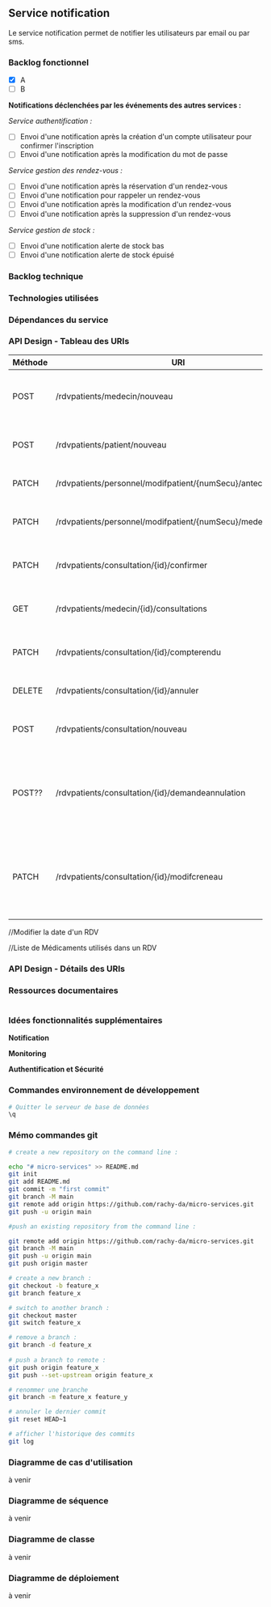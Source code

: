 
## Service notification

Le service notification permet de notifier les utilisateurs par email ou par sms.

### Backlog fonctionnel
- [x] A
- [ ] B

**Notifications déclenchées par les événements des autres services :**

_Service authentification :_
- [ ] Envoi d'une notification après la création d'un compte utilisateur pour confirmer l'inscription
- [ ] Envoi d'une notification après la modification du mot de passe

_Service gestion des rendez-vous :_
- [ ] Envoi d'une notification après la réservation d'un rendez-vous
- [ ] Envoi d'une notification pour rappeler un rendez-vous
- [ ] Envoi d'une notification après la modification d'un rendez-vous
- [ ] Envoi d'une notification après la suppression d'un rendez-vous

_Service gestion de stock :_
- [ ] Envoi d'une notification alerte de stock bas
- [ ] Envoi d'une notification alerte de stock épuisé

### Backlog technique

### Technologies utilisées

### Dépendances du service

### API Design - Tableau des URIs

| Méthode    | URI                                                                  | Description                                                                                         |
|:-----------|----------------------------------------------------------------------|-----------------------------------------------------------------------------------------------------|
| POST       | /rdvpatients/medecin/nouveau                                         | Créer un nouvel utilisateur de type médecin                                                         |
| POST       | /rdvpatients/patient/nouveau                                         | Créer un nouvel utilisateur de type patient                                                         |
| PATCH      | /rdvpatients/personnel/modifpatient/{numSecu}/antecedents            | Modifier les antécédents d'un patient                                                               |
| PATCH      | /rdvpatients/personnel/modifpatient/{numSecu}/medecintraitant        | Modifier le médecin traitant d'un patient                                                           |
| PATCH      | /rdvpatients/consultation/{id}/confirmer                             | Confirmer une consultation (notification)                                                           |
| GET        | /rdvpatients/medecin/{id}/consultations                              | Voir les consultations d'un medecin                                                                 |
| PATCH      | /rdvpatients/consultation/{id}/compterendu	                          | Modifier le compte-rendu d'une consultation                                                         |
| DELETE     | /rdvpatients/consultation/{id}/annuler	                              | Annuler une consultation (notification)                                                             |
| POST       | /rdvpatients/consultation/nouveau	                                   | Créer une nouvelle consultation (notification)                                                      |
| POST??     | /rdvpatients/consultation/{id}/demandeannulation	                    | Le patient fait une demande d'annulation pour une de ses consultations (notification)               |
| PATCH      | /rdvpatients/consultation/{id}/modifcreneau	                         | Le patient fait une demande de changement de créneau pour une de consultations (notification)       |

//Modifier la date d'un RDV

//Liste de Médicaments utilisés dans un RDV

### API Design - Détails des URIs


### Ressources documentaires

````

````
### Idées fonctionnalités supplémentaires

**Notification**

**Monitoring**

**Authentification et Sécurité**

### Commandes environnement de développement

```bash 
# Quitter le serveur de base de données
\q
````


### Mémo commandes git

```bash
# create a new repository on the command line :

echo "# micro-services" >> README.md
git init
git add README.md
git commit -m "first commit"
git branch -M main
git remote add origin https://github.com/rachy-da/micro-services.git
git push -u origin main

#push an existing repository from the command line :

git remote add origin https://github.com/rachy-da/micro-services.git
git branch -M main
git push -u origin main
git push origin master

# create a new branch :
git checkout -b feature_x 
git branch feature_x

# switch to another branch :
git checkout master
git switch feature_x

# remove a branch :
git branch -d feature_x
 
# push a branch to remote :
git push origin feature_x
git push --set-upstream origin feature_x

# renommer une branche
git branch -m feature_x feature_y 

# annuler le dernier commit 
git reset HEAD~1

# afficher l'historique des commits
git log

```

### Diagramme de cas d'utilisation

à venir

### Diagramme de séquence

à venir

### Diagramme de classe

à venir

### Diagramme de déploiement

à venir